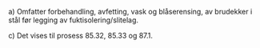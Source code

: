 a) Omfatter forbehandling, avfetting, vask og blåserensing, av brudekker i stål før legging av fuktisolering/slitelag.

c) Det vises til prosess 85.32, 85.33 og 87.1.


